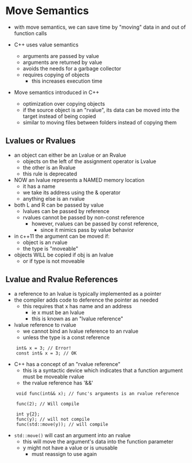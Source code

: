 # Move Semantics

- with move semantics, we can save time by "moving" data in and out of function calls
- C++ uses value semantics
    - arguments are passed by value
    - arguments are returned by value
    - avoids the needs for a garbage collector
    - requires copying of objects
        - this increases execution time

- Move semantics introduced in C++
    - optimization over copying objects
    - if the source object is an "rvalue", its data can be moved into the target instead of being copied
    - similar to moving files between folders instead of copying them

## Lvalues or Rvalues
- an object can either be an Lvalue or an Rvalue
    - objects on the left of the assignment operator is Lvalue
    - the other is an Rvalue
    - this rule is deprecated
- NOW an lvalue represents a NAMED memory location
    - it has a name
    - we take its address using the & operator
    - anything else is an rvalue
- both L and R can be passed by value
    - lvalues can be passed by reference
    - rvalues cannot be passed by non-const reference
        - however, rvalues can be passed by const reference, 
            - since it mimics pass by value behavior
- in c++11 the argument can be moved if:
    - object is an rvalue
    - the type is "moveable"
- objects WILL be copied if obj is an lvalue
    - or if type is not moveable

## Lvalue and Rvalue References
- a reference to an lvalue is typically implemented as a pointer
- the compiler adds code to deference the pointer as needed
    - this requires that x has name and an address
        - ie x must be an lvalue
        - this is known as an "lvalue reference"
- lvalue reference to rvalue
    - we cannot bind an lvalue reference to an rvalue
    - unless the type is a const reference

```
    int& x = 3; // Error!
    const int& x = 3; // OK
```

- C++ has a concept of an "rvalue reference"
    - this is a syntactic device which indicates that a function argument must be moveable rvalue
    - the rvalue reference has '&&'

```
    void func(int&& x); // func's arguments is an rvalue reference

    func(2); // Will compile

    int y{2};
    func(y); // will not compile
    func(std::move(y)); // will compile
```

- `std::move()` will cast an argument into an rvalue
    - this will move the argument's data into the function parameter
    - y might not have a value or is unusable
        - must reassign to use again